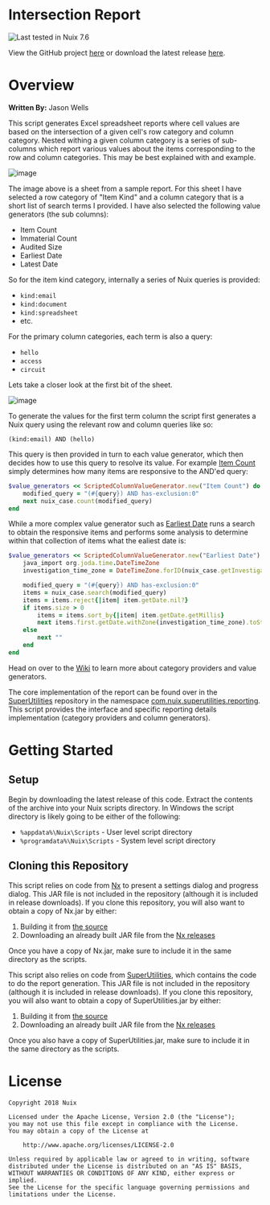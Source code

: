Intersection Report
===================

![Last tested in Nuix 7.6](https://img.shields.io/badge/Nuix-7.6-green.svg)

View the GitHub project [here](https://github.com/Nuix/Intersection-Report) or download the latest release [here](https://github.com/Nuix/Intersection-Report/releases).

# Overview

**Written By:** Jason Wells

This script generates Excel spreadsheet reports where cell values are based on the intersection of a given cell's row category and column category.  Nested withing a given column category is a series of sub-columns which report various values about the items corresponding to the row and column categories.  This may be best explained with and example.

![image](https://user-images.githubusercontent.com/11775738/50987968-e54f4f80-14bf-11e9-83f7-fe5c7976509d.png)

The image above is a sheet from a sample report.  For this sheet I have selected a row category of "Item Kind" and a column category that is a short list of search terms I provided.  I have also selected the following value generators (the sub columns):
- Item Count
- Immaterial Count
- Audited Size
- Earliest Date
- Latest Date

So for the item kind category, internally a series of Nuix queries is provided:
- `kind:email`
- `kind:document`
- `kind:spreadsheet`
- etc.

For the primary column categories, each term is also a query:
- `hello`
- `access`
- `circuit`

Lets take a closer look at the first bit of the sheet.

![image](https://user-images.githubusercontent.com/11775738/50988520-b639dd80-14c1-11e9-834e-8197d6709cca.png)

To generate the values for the first term column the script first generates a Nuix query using the relevant row and column queries like so:

`(kind:email) AND (hello)`

This query is then provided in turn to each value generator, which then decides how to use this query to resolve its value.  For example [Item Count](https://github.com/Nuix/Intersection-Report/blob/master/Ruby/IntersectionReport.nuixscript/ValueGenerators/ItemCountGenerator.rb) simply determines how many items are responsive to the AND'ed query:

```ruby
$value_generators << ScriptedColumnValueGenerator.new("Item Count") do |nuix_case,query|
	modified_query = "(#{query}) AND has-exclusion:0"
	next nuix_case.count(modified_query)
end
```

While a more complex value generator such as [Earliest Date](https://github.com/Nuix/Intersection-Report/blob/master/Ruby/IntersectionReport.nuixscript/ValueGenerators/EarliestDateGenerator.rb) runs a search to obtain the responsive items and performs some analysis to determine within that collection of items what the ealiest date is:

```ruby
$value_generators << ScriptedColumnValueGenerator.new("Earliest Date") do |nuix_case,query|
	java_import org.joda.time.DateTimeZone
	investigation_time_zone = DateTimeZone.forID(nuix_case.getInvestigationTimeZone)

	modified_query = "(#{query}) AND has-exclusion:0"
	items = nuix_case.search(modified_query)
	items = items.reject{|item| item.getDate.nil?}
	if items.size > 0
		items = items.sort_by{|item| item.getDate.getMillis}
		next items.first.getDate.withZone(investigation_time_zone).toString("YYYY/MM/dd")
	else
		next ""
	end
end
```

Head on over to the [Wiki](https://github.com/Nuix/Intersection-Report/wiki) to learn more about category providers and value generators.

The core implementation of the report can be found over in the [SuperUtilities](https://github.com/Nuix/SuperUtilities) repository in the namespace [com.nuix.superutilities.reporting](https://github.com/Nuix/SuperUtilities/tree/master/Java/src/main/java/com/nuix/superutilities/reporting).  This script provides the interface and specific reporting details implementation (category providers and column generators).

# Getting Started

## Setup

Begin by downloading the latest release of this code.  Extract the contents of the archive into your Nuix scripts directory.  In Windows the script directory is likely going to be either of the following:

- `%appdata%\Nuix\Scripts` - User level script directory
- `%programdata%\Nuix\Scripts` - System level script directory

## Cloning this Repository

This script relies on code from [Nx](https://github.com/Nuix/Nx) to present a settings dialog and progress dialog.  This JAR file is not included in the repository (although it is included in release downloads).  If you clone this repository, you will also want to obtain a copy of Nx.jar by either:
1. Building it from [the source](https://github.com/Nuix/Nx)
2. Downloading an already built JAR file from the [Nx releases](https://github.com/Nuix/Nx/releases)

Once you have a copy of Nx.jar, make sure to include it in the same directory as the scripts.

This script also relies on code from [SuperUtilities](https://github.com/Nuix/SuperUtilities), which contains the code to do the report generation.  This JAR file is not included in the repository (although it is included in release downloads).  If you clone this repository, you will also want to obtain a copy of SuperUtilities.jar by either:
1. Building it from [the source](https://github.com/Nuix/SuperUtilities)
2. Downloading an already built JAR file from the [Nx releases](https://github.com/Nuix/SuperUtilities/releases)

Once you also have a copy of SuperUtilities.jar, make sure to include it in the same directory as the scripts.

# License

```
Copyright 2018 Nuix

Licensed under the Apache License, Version 2.0 (the "License");
you may not use this file except in compliance with the License.
You may obtain a copy of the License at

    http://www.apache.org/licenses/LICENSE-2.0

Unless required by applicable law or agreed to in writing, software
distributed under the License is distributed on an "AS IS" BASIS,
WITHOUT WARRANTIES OR CONDITIONS OF ANY KIND, either express or implied.
See the License for the specific language governing permissions and
limitations under the License.
```